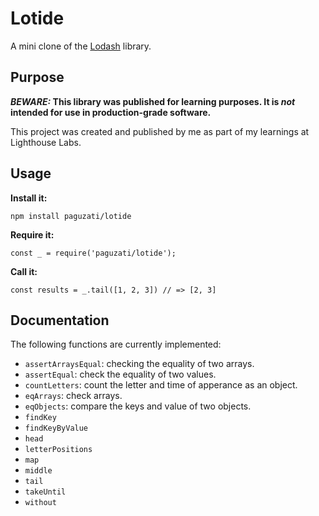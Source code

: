 # Lotide

A mini clone of the [Lodash](https://lodash.com) library.

## Purpose

**_BEWARE:_ This library was published for learning purposes. It is _not_ intended for use in production-grade software.**

This project was created and published by me as part of my learnings at Lighthouse Labs. 

## Usage

**Install it:**

`npm install paguzati/lotide`

**Require it:**

`const _ = require('paguzati/lotide');`

**Call it:**

`const results = _.tail([1, 2, 3]) // => [2, 3]`

## Documentation

The following functions are currently implemented:

* `assertArraysEqual`: checking the equality of two arrays.
* `assertEqual`: check the equality of two values.
* `countLetters`: count the letter and time of apperance as an object.
* `eqArrays`: check arrays.
* `eqObjects`: compare the keys and value of two objects.
* `findKey`
* `findKeyByValue`
* `head`
* `letterPositions`
* `map`
* `middle`
* `tail`
* `takeUntil`
* `without`
